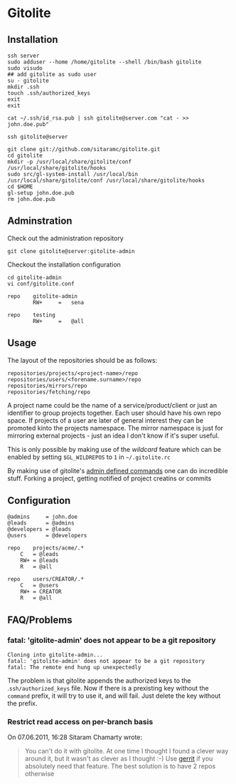# Gitolite #

## Installation ##

	ssh server
	sudo adduser --home /home/gitolite --shell /bin/bash gitolite
	sudo visudo
	## add gitolite as sudo user
	su - gitolite
	mkdir .ssh
	touch .ssh/authorized_keys
	exit
	exit
	
	cat ~/.ssh/id_rsa.pub | ssh gitolite@server.com "cat - >> john.doe.pub"
	
	ssh gitolite@server
	
	git clone git://github.com/sitaramc/gitolite.git
	cd gitolite
	mkdir -p /usr/local/share/gitolite/conf /usr/local/share/gitolite/hooks
	sudo src/gl-system-install /usr/local/bin /usr/local/share/gitolite/conf /usr/local/share/gitolite/hooks
	cd $HOME
	gl-setup john.doe.pub
	rm john.doe.pub
	
## Adminstration ##

Check out the administration repository

	git clone gitolite@server:gitolite-admin
	
Checkout the installation configuration
	
	cd gitolite-admin
	vi conf/gitolite.conf

	repo    gitolite-admin
	        RW+     =   sena

	repo    testing
	        RW+     =   @all

## Usage ##

The layout of the repositories should be as follows:

	repositories/projects/<project-name>/repo
	repositories/users/<forename.surname>/repo
	repositories/mirrors/repo
	repositories/fetching/repo

A project name could be the name of a service/product/client or just an identifier to group projects together. Each user should have his own repo space. If projects of a user are later of general interest they can be promoted kinto the projects namespace. The mirror namespace is just for mirroring external projects - just an idea I don't know if it's super useful.

This is only possible by making use of the _wildcard_ feature which can be enabled by setting `$GL_WILDREPOS` to `1` in `~/.gitolite.rc`

By making use of gitolite's [admin defined commands](http://sitaramc.github.com/gitolite/doc/admin-defined-commands.html) one can do incredible stuff. Forking a project, getting notified of project creatins or commits

## Configuration ##

	@admins 	= john.doe
	@leads 		= @admins
	@developers = @leads
	@users		= @developers
	
	repo    projects/acme/.*
		C	= @leads
		RW+	= @leads
		R	= @all
	
	repo    users/CREATOR/.*
		C	= @users
		RW+ = CREATOR
		R	= @all
		
## FAQ/Problems ##

### fatal: 'gitolite-admin' does not appear to be a git repository ###

	Cloning into gitolite-admin...
	fatal: 'gitolite-admin' does not appear to be a git repository
	fatal: The remote end hung up unexpectedly

The problem is that gitolite appends the authorized keys to the .`ssh/authorized_keys` file. Now if there is a prexisting key without the `command` prefix, it will try to use it, and will fail. Just delete the key without the prefix.

### Restrict read access on per-branch basis ###


On 07.06.2011, 16:28 Sitaram Chamarty wrote:
> You can't do it with gitolite.  At one time I thought I found a clever
way around it, but it wasn't as clever as I thought :-)
> Use [gerrit](http://code.google.com/p/gerrit/) if you absolutely need that feature. The best solution is to have 2 repos otherwise
